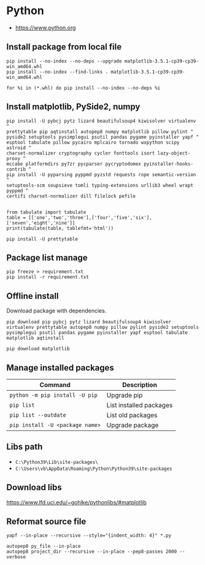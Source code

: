 # Python

* https://www.python.org

## Install package from local file

```
pip install --no-index --no-deps --upgrade matplotlib-3.5.1-cp39-cp39-win_amd64.whl
pip install --no-index --find-links . matplotlib-3.5.1-cp39-cp39-win_amd64.whl
```

```
for %i in (*.whl) do pip install --no-index --no-deps %i
```


## Install matplotlib, PySide2, numpy

```
pip install -U pybcj pytz lizard beautifulsoup4 kiwisolver virtualenv ^
prettytable pip aqtinstall autopep8 numpy matplotlib pillow pylint ^
pyside2 setuptools pysimplegui psutil pandas pygame pyinstaller yapf ^
esptool tabulate pillow pycairo mplcairo tornado wxpython scipy astroid ^
charset-normalizer cryptography cycler fonttools isort lazy-object-proxy ^
mccabe platformdirs py7zr pycparser pycryptodomex pyinstaller-hooks-contrib ^
pip install -U pyparsing pyppmd pyzstd requests rope semantic-version ^
setuptools-scm soupsieve tomli typing-extensions urllib3 wheel wrapt pyppmd ^
certifi charset-normalizer dill filelock pefile


from tabulate import tabulate
table = [['one','two','three'],['four','five','six'],['seven','eight','nine']]
print(tabulate(table, tablefmt='html'))

pip install -U prettytable

```

## Package list manage

```
pip freeze > requirement.txt
pip install -r requirement.txt
```

## Offline install

Download package with dependencies.

```
pip download pip pybcj pytz lizard beautifulsoup4 kiwisolver virtualenv prettytable autopep8 numpy pillow pylint pyside2 setuptools pysimplegui psutil pandas pygame pyinstaller yapf esptool tabulate matplotlib aqtinstall 
```

```
pip download matplotlib
```

## Manage installed packages

| Command                         | Description             |
|---------------------------------|-------------------------|
| `python -m pip install -U pip`  | Upgrade pip             |
| `pip list`                      | List installed packages |
| `pip list --outdate`            | List old packages       |
| `pip install -U <package name>` | Upgrade package         |


## Libs path

* `C:\Python39\Lib\site-packages\`
* `C:\Users\vb\AppData\Roaming\Python\Python39\site-packages`

## Download libs

https://www.lfd.uci.edu/~gohlke/pythonlibs/#matplotlib

## Reformat source file

```
yapf --in-place --recursive --style="{indent_width: 4}" *.py
```

```
autopep8 py_file --in-place
autopep8 project_dir --recursive --in-place --pep8-passes 2000 --verbose
```


